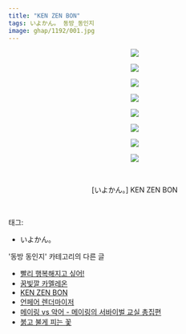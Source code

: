 ```yaml
---
title: "KEN ZEN BON"
tags: いよかん。 동방_동인지
image: ghap/1192/001.jpg
---
```

<div class="article">
<p style="text-align: center; clear: none; float: none;"><img src="{{ site.nasurl }}/ghap/1192/001.jpg"/></p>
<p style="text-align: center; clear: none; float: none;"><img src="{{ site.nasurl }}/ghap/1192/002.jpg"/></p>
<p style="text-align: center; clear: none; float: none;"><img src="{{ site.nasurl }}/ghap/1192/003.jpg"/></p>
<p style="text-align: center; clear: none; float: none;"><img src="{{ site.nasurl }}/ghap/1192/004.jpg"/></p>
<p style="text-align: center; clear: none; float: none;"><img src="{{ site.nasurl }}/ghap/1192/005.jpg"/></p>
<p style="text-align: center; clear: none; float: none;"><img src="{{ site.nasurl }}/ghap/1192/006.jpg"/></p>
<p style="text-align: center; clear: none; float: none;"><img src="{{ site.nasurl }}/ghap/1192/007.jpg"/></p>
<p style="text-align: center; clear: none; float: none;"><img src="{{ site.nasurl }}/ghap/1192/008.jpg"/></p>
<p style="text-align: center; clear: none; float: none;"><br/></p>
<p style="text-align: center; clear: none; float: none;">[いよかん。] KEN ZEN BON</p>
<p><br/></p>
</div><div class="tagTrail">
<p>태그: </p>
<ul>
<li>いよかん。</li>
</ul>
</div><div class="another">
<p>'동방 동인지' 카테고리의 다른 글</p>
<ul>
<li><a href="/2016-07-28-ghap_1194">빨리 행복해지고 싶어!</a></li>
<li><a href="/2016-07-28-ghap_1193">꿈빛깔 카멜레온</a></li>
<li><a href="/2016-07-28-ghap_1192">KEN ZEN BON</a></li>
<li><a href="/2016-07-28-ghap_1190">언페어 렌더마이저</a></li>
<li><a href="/2016-07-28-ghap_1189">메이링 vs 악어 - 메이링의 서바이벌 교실 총집편</a></li>
<li><a href="/2016-07-28-ghap_1188">붉고 불게 피는 꽃</a></li>
</ul>
</div><div class="cb_module cb_fluid">
<div class="cb_wrt cb_profile">
</div><!-- commentList close -->
</div>
